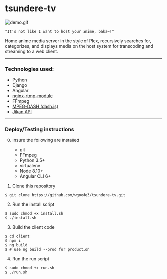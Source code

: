 # tsundere-tv

<img src="https://github.com/wgoode3/tsundere-tv/blob/master/demo.gif?raw=true" alt="demo.gif" />

``` 
"It's not like I want to host your anime, baka~!" 
```

Home anime media server in the style of Plex, recursively searches for, categorizes, and displays media on the host system for transcoding and streaming to a web client. 

<hr>

### Technologies used: 
* Python
* Django
* Angular
* [nginx-rtmp-module](https://github.com/ut0mt8/nginx-rtmp-module)
* FFmpeg
* [MPEG-DASH (dash.js)](https://github.com/Dash-Industry-Forum/dash.js)
* [Jikan API](https://github.com/jikan-me/jikan)

<hr>

### Deploy/Testing instructions
0. Insure the following are installed
    * git
    * FFmpeg
    * Python 3.5+
    * virtualenv
    * Node 8.10+
    * Angular CLI 6+

1. Clone this repository
```shell
$ git clone https://github.com/wgoode3/tsundere-tv.git
```

2. Run the install script
```shell
$ sudo chmod +x install.sh
$ ./install.sh
```

3. Build the client code
```shell
$ cd client
$ npm i
$ ng build
$ # use ng build --prod for production
```

4. Run the run script
```shell
$ sudo chmod +x run.sh
$ ./run.sh
```